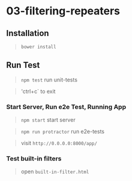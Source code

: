 03-filtering-repeaters
======================

## Installation

> `bower install`

## Run Test

> `npm test` run unit-tests

> 'ctrl+c` to exit

### Start Server, Run e2e Test, Running App

> `npm start` start server

> `npm run protractor` run e2e-tests

> visit `http://0.0.0.0:8000/app/`

### Test built-in filters
 
> open `built-in-filter.html`

